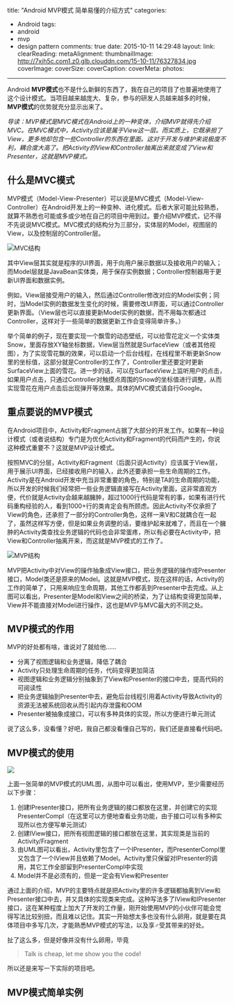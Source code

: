 title: "Android MVP模式 简单易懂的介绍方式"
categories:
  - Android
tags:
  - android
  - mvp
  - design pattern
comments: true
date: 2015-10-11 14:29:48
layout:
link:
clearReading:
metaAlignment:
thumbnailImage: http://7xih5c.com1.z0.glb.clouddn.com/15-10-11/76327834.jpg
coverImage:
coverSize:
coverCaption:
coverMeta:
photos:

---
Android **MVP模式**也不是什么新鲜的东西了，我在自己的项目了也普遍地使用了这个设计模式。当项目越来越庞大、复杂，参与的研发人员越来越多的时候，**MVP模式**的优势就充分显示出来了。
<!-- more -->
*导读：MVP模式是MVC模式在Android上的一种变体，介绍MVP就得先介绍MVC。在MVC模式中，Activity应该是属于View这一层。而实质上，它既承担了View，更多地却包含一些Controller的东西在里面。这对于开发与维护来说极度不利，耦合度大高了。把Activity的View和Controller抽离出来就变成了View和Presenter，这就是MVP模式。*
<!-- toc -->

## 什么是MVC模式
MVP模式（Model-View-Presenter）可以说是MVC模式（Model-View-Controller）在Android开发上的一种变种、进化模式。后者大家可能比较熟悉，就算不熟悉也可能或多或少地在自己的项目中用到过。要介绍MVP模式，记不得不先说说MVC模式。MVC模式的结构分为三部分，实体层的Model，视图层的View，以及控制层的Controller层。

![MVC结构](http://7xih5c.com1.z0.glb.clouddn.com/15-10-11/13126761.jpg)

其中View层其实就是程序的UI界面，用于向用户展示数据以及接收用户的输入；而Model层就是JavaBean实体类，用于保存实例数据；Controller控制器用于更新UI界面和数据实例。

例如，View层接受用户的输入，然后通过Controller修改对应的Model实例；同时，当Model实例的数据发生变化的时候，需要修改UI界面，可以通过Controller更新界面。（View层也可以直接更新Model实例的数据，而不用每次都通过Controller，这样对于一些简单的数据更新工作会变得简单许多。）

举个简单的例子，现在要实现一个飘雪的动态壁纸，可以给雪花定义一个实体类Snow，里面存放XY轴坐标数据，View层当然就是SurfaceView（或者其他视图），为了实现雪花飘的效果，可以启动一个后台线程，在线程里不断更新Snow里的坐标值，这部分就是Controller的工作了，Controller里还要定时更新SurfaceView上面的雪花。进一步的话，可以在SurfaceView上监听用户的点击，如果用户点击，只通过Controller对触摸点周围的Snow的坐标值进行调整，从而实现雪花在用户点击后出现弹开等效果。具体的MVC模式请自行Google。

## 重点要说的MVP模式
在Android项目中，Activity和Fragment占据了大部分的开发工作。如果有一种设计模式（或者说结构）专门是为优化Activity和Fragment的代码而产生的，你说这种模式重要不？这就是MVP设计模式。

按照MVC的分层，Activity和Fragment（后面只说Activity）应该属于View层，用于展示UI界面，已经接收用户的输入，此外还要承担一些生命周期的工作。Activity是在Android开发中充当非常重要的角色，特别是TA的生命周期的功能，所以开发的时候我们经常把一些业务逻辑直接写在Activity里面，这非常直观方便，代价就是Activity会越来越臃肿，超过1000行代码是常有的事，如果有进行代码重构经验的人，看到1000+行的类肯定会有所顾虑。因此Activity不仅承担了View的角色，还承担了一部分的Controller角色，这样一来V和C就耦合在一起了，虽然这样写方便，但是如果业务调整的话，要维护起来就难了，而且在一个臃肿的Activity类查找业务逻辑的代码也会非常蛋疼，所以有必要在Activity中，把View和Controller抽离开来，而这就是MVP模式的工作了。

![MVP结构](http://7xih5c.com1.z0.glb.clouddn.com/15-10-11/2114527.jpg)

MVP把Activity中对View的操作抽象成View接口，把业务逻辑的操作成Presenter接口，Model类还是原来的Model。这就是MVP模式，现在这样的话，Activity的工作的简单了，只用来响应生命周期，其他工作都丢到Presenter中去完成。从上图可以看出，Presenter是Model和View之间的桥梁，为了让结构变得更加简单，View并不能直接对Model进行操作，这也是MVP与MVC最大的不同之处。

## MVP模式的作用
MVP的好处都有啥，谁说对了就给他……

- 分离了视图逻辑和业务逻辑，降低了耦合
- Activity只处理生命周期的任务，代码变得更加简洁
- 视图逻辑和业务逻辑分别抽象到了View和Presenter的接口中去，提高代码的可阅读性
- 把业务逻辑抽到Presenter中去，避免后台线程引用着Activity导致Activity的资源无法被系统回收从而引起内存泄露和OOM
- Presenter被抽象成接口，可以有多种具体的实现，所以方便进行单元测试

说了这么多，没看懂？好吧，我自己都没看懂自己写的，我们还是直接看代码吧。

## MVP模式的使用
![](http://7xih5c.com1.z0.glb.clouddn.com/15-10-12/94032090.jpg)

上面一张简单的MVP模式的UML图，从图中可以看出，使用MVP，至少需要经历以下步骤：

 1. 创建IPresenter接口，把所有业务逻辑的接口都放在这里，并创建它的实现PresenterCompl（在这里可以方便地查看业务功能，由于接口可以有多种实现所以也方便写单元测试）
 2. 创建IView接口，把所有视图逻辑的接口都放在这里，其实现类是当前的Activity/Fragment
 3. 由UML图可以看出，Activity里包含了一个IPresenter，而PresenterCompl里又包含了一个IView并且依赖了Model。Activity里只保留对IPresenter的调用，其它工作全部留到PresenterCompl中实现
 4. Model并不是必须有的，但是一定会有View和Presenter

通过上面的介绍，MVP的主要特点就是把Activity里的许多逻辑都抽离到View和Presenter接口中去，并又具体的实现类来完成。这种写法多了IView和IPresenter接口，这在某种程度上加大了开发的工作量，刚开始使用MVP的小伙伴可能会觉得写法比较别扭，而且难以记住。其实一开始想太多也没有什么卵用，就是要在具体项目中多写几次，才能熟悉MVP模式的写法，以及享♂受其带来的好处。

扯了这么多，但是好像并没有什么卵用，毕竟
>Talk is cheap, let me show you the code!

所以还是来写一下实际的项目吧。

## MVP模式简单实例